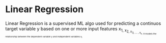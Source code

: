 # Linear Regression

Linear Regression is a supervised ML algo used for predicting a continuos target variable y based on one or more input features x<sub>1, x<sub>2, x<sub>3, ... , x<sub>n.
It models the relationship between the dependent variable y and independent variables x<sub>i
